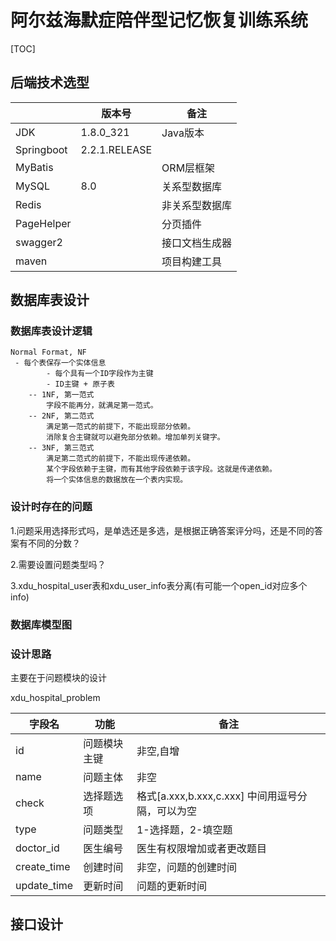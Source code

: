 # 阿尔兹海默症陪伴型记忆恢复训练系统

[TOC]

## 后端技术选型
|            | 版本号        | 备注           |
| ---------- | ------------- | -------------- |
| JDK        | 1.8.0_321     | Java版本       |
| Springboot | 2.2.1.RELEASE |                |
| MyBatis    |               | ORM层框架      |
| MySQL      | 8.0           | 关系型数据库   |
| Redis      |               | 非关系型数据库 |
| PageHelper |               | 分页插件       |
| swagger2   |               | 接口文档生成器 |
| maven      |               | 项目构建工具   |



## 数据库表设计

### 数据库表设计逻辑

```mysql
Normal Format, NF
 - 每个表保存一个实体信息
        - 每个具有一个ID字段作为主键
        - ID主键 + 原子表
    -- 1NF, 第一范式
        字段不能再分，就满足第一范式。
    -- 2NF, 第二范式
        满足第一范式的前提下，不能出现部分依赖。
        消除复合主键就可以避免部分依赖。增加单列关键字。
    -- 3NF, 第三范式
        满足第二范式的前提下，不能出现传递依赖。
        某个字段依赖于主键，而有其他字段依赖于该字段。这就是传递依赖。
        将一个实体信息的数据放在一个表内实现。
```

### 设计时存在的问题

1.问题采用选择形式吗，是单选还是多选，是根据正确答案评分吗，还是不同的答案有不同的分数？

2.需要设置问题类型吗？

3.xdu_hospital_user表和xdu_user_info表分离(有可能一个open_id对应多个info)

### 数据库模型图



### 设计思路

主要在于问题模块的设计

xdu_hospital_problem

| 字段名      | 功能         | 备注                                             |
| ----------- | ------------ | ------------------------------------------------ |
| id          | 问题模块主键 | 非空,自增                                        |
| name        | 问题主体     | 非空                                             |
| check       | 选择题选项   | 格式[a.xxx,b.xxx,c.xxx] 中间用逗号分隔，可以为空 |
| type        | 问题类型     | 1-选择题，2-填空题                               |
| doctor_id   | 医生编号     | 医生有权限增加或者更改题目                       |
| create_time | 创建时间     | 非空，问题的创建时间                             |
| update_time | 更新时间     | 问题的更新时间                                   |



## 接口设计